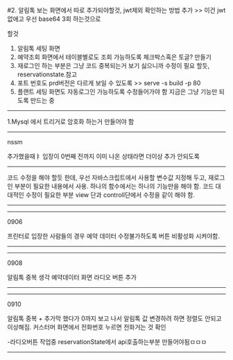 #2. 알림톡 보는 화면에서 따로 추가되야할것, jwt제외 확인하는 방법 추가 >> 이건 jwt 없애고 우선 base64 3회 하는것으로 




할것
1. 알림톡 세팅 화면 
2. 예약조회 화면에서 테이블별로도 조회 가능하도록 체크박스혹은 토글? 만들기
3. 재로그인 하는 부분은 그냥 코드 중복되는거 보기 싫으니까 수정이 필요 할듯, reservationstate.참고 
4. 포트 번호도 prd버전은 다르게 보일 수 있도록 >> serve -s build -p 80
5. 플랜트 세팅 화면도 자동로그인 가능하도록 수정들어가야 함 지금은 그냥 기능만 되도록 만드는 중 


******
1.Mysql 에서 트리거로 암호화 하는거 만들어야 함 

**********

nssm 


추가했을때ㅑ 입장이 0번째 전까지 이미 나온 상태라면 더이상 추가 안되도록




****
코드 수정을 해야 할듯 한데,
우선 자바스크립트에서 사용할 변수값 지정해 두고, 재로그인 부분이 필요한 내용에서 사용.
하나의 함수에서는 하나의 기능만을 해야 함.
코드 대대적인 수정이 필요한 부분 
view 단과 controll단에서 수정을 같이 해야 함.
****


***
0906

프린터로 입장한 사람들의 경우 
예약 데이터 수정불가하도록 버튼 비활성화 시켜야함.
***



***
0908

알림톡 중복 생각
예약데이터 화면 라디오 버튼 추가 

***


***
0910

알림톡 중복 + 추가막 했다가 0까지 보고 나서 알림톡 값 변경하려 하면 정렬도 안되고 이상해짐.
커스터머 화면에서 전화번호 누르면 전화거는 것 확인


-라디오버튼 작업중 reservationState에서 api호출하는부분 만들어야됨ㅁㅁㅁ


***


